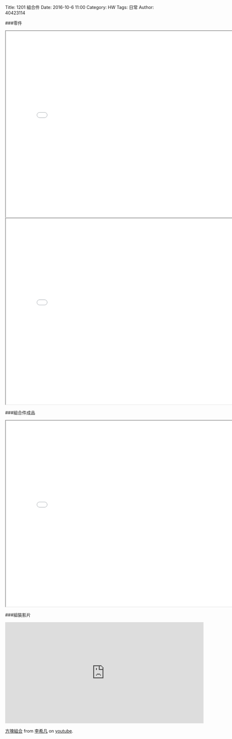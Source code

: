 Title: 1201 組合件
Date: 2016-10-6 11:00
Category: HW
Tags: 日常
Author: 40423114



<!-- PELICAN_END_SUMMARY -->

###零件

<iframe src="./../data/方塊.html"width="800"height="600"/></iframe>
<iframe src="./../data/棍子.html"width="800"height="600"/></iframe>


###組合件成品 

<iframe src="./../data/方塊完成.html"width="800"height="600"/></iframe>


###組裝影片

<iframe src="https://www.youtube.com/embed/lUWNbf2Uxz4" width="640" height="326" frameborder="0" webkitallowfullscreen mozallowfullscreen allowfullscreen></iframe>
<p><a href="https://youtu.be/lUWNbf2Uxz4">方塊組合</a> from <a href="https://www.youtube.com/channel/UCtHddc_YyQ3563nDkfQb-Ew">李希凡</a> on <a href="https://www.youtube.com/">youtube</a>.</p>
